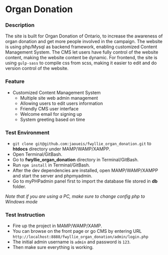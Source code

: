 # Organ Donation

### Description 
The site is built for Organ Donation of Ontario, to increase the awareness of organ donation and get more people involved in the campaign. The website is using php/Mysql as backend framework, enabling customized Content Management System. The CMS let users have fully control of the website content, making the website content be dynamic. For frontend, the site is using `gulp-sass` to compile css from scss, making it easier to edit and do version control of the website. 

### Feature

+ Customized Content Management System
    - Multiple site web admin management 
    - Allowing users to edit users information
    - Friendly CMS user interface
    - Welcome email for signing up
    - System greeting based on time

### Test Environment

- `git clone git@github.com:jaoueis/fwyllie_organ_donation.git` to **htdocs** directory under MAMP/WAMP/XAMPP. 
- Open Terminal/GitBash.
- Go to **fwyllie_organ_donation** directory in Terminal/GitBash.
- Run `npm install` in Terminal/GitBash.
- After the dev dependencies are installed, open MAMP/WAMP/XAMPP and start the server and phpmyadmin.
- Go to myPHPadmin panel first to import the database file stored in **db** folder.

*Note that if you are using a PC, make sure to change config php to Windows mode*


### Test Instruction
- Fire up the project in MAMP/WAMP/XAMP. 
- You can browse on the front page or go CMS by entering URL `http://localhost:8888/fwyllie_organ_donation/admin/login.php`
- The initial admin username is `admin` and password is `123`.
- Then make sure everything is working. 
